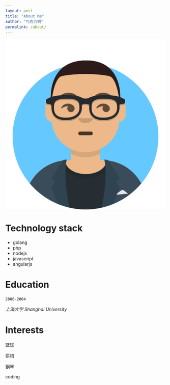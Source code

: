```yaml
---
layout: post
title: "About Me"
author: "巧克力啊"
permalink: /about/
---
```


![{{site.author}}](../assets/avatar.svg)



# Technology stack

- golang
- php
- nodejs
- javascript
- angularjs



# Education

`2000-2004`

*上海大学 Shanghai University*





# Interests

篮球

烘培

钢琴

coding

